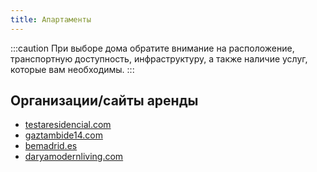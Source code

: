 ```yaml
---
title: Апартаменты
---
```


:::caution
При выборе дома обратите внимание на расположение, транспортную доступность, инфраструктуру, а также наличие услуг, которые вам необходимы.
:::

## Организации/сайты аренды

- [testaresidencial.com](https://www.testaresidencial.com)
- [gaztambide14.com](https://gaztambide14.com)
- [bemadrid.es](https://bemadrid.es)
- [daryamodernliving.com](http://www.daryamodernliving.com)
